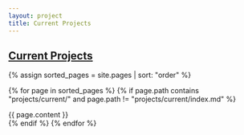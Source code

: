 ```yaml
---
layout: project
title: Current Projects
---
```


## <a href="/projects/current/">Current Projects</a>

<div markdown="0">

{% assign sorted_pages = site.pages | sort: "order" %}

{% for page in sorted_pages %}
  {% if page.path contains "projects/current/" and page.path != "projects/current/index.md" %}
    <div class="card">
        <div class="card-body">
            {{ page.content }}
        </div>
    </div>
  {% endif %}
{% endfor %}

</div>